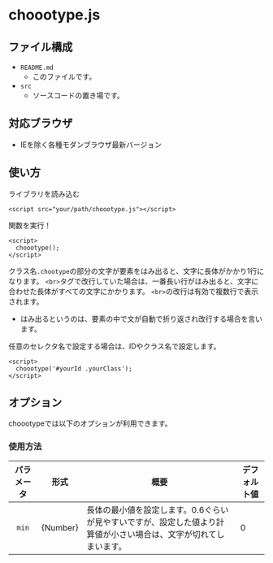 # choootype.js

## ファイル構成

- `README.md`
  - このファイルです。
- `src`
  - ソースコードの置き場です。

## 対応ブラウザ

- IEを除く各種モダンブラウザ最新バージョン

## 使い方

ライブラリを読み込む
```
<script src="your/path/choootype.js"></script>
```

関数を実行！
```
<script>
  choootype();
</script>
```

クラス名`.chootype`の部分の文字が要素をはみ出ると、文字に長体がかかり1行になります。
`<br>`タグで改行していた場合は、一番長い行がはみ出ると、文字に合わせた長体がすべての文字にかかります。
`<br>`の改行は有効で複数行で表示されます。
- はみ出るというのは、要素の中で文が自動で折り返され改行する場合を言います。

任意のセレクタ名で設定する場合は、IDやクラス名で設定します。
```
<script>
  choootype('#yourId .yourClass');
</script>
```

## オプション

choootypeでは以下のオプションが利用できます。
### 使用方法

| パラメータ | 形式 | 概要 | デフォルト値 |
| :---: | --- | --- | --- |
| `min` | {Number} | 長体の最小値を設定します。0.6ぐらいが見やすいですが、設定した値より計算値が小さい場合は、文字が切れてしまいます。 | 0 |


